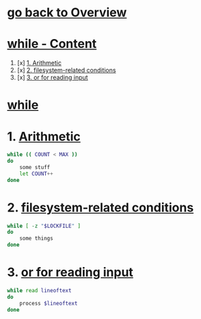 # [go back to Overview](https://github.com/c4arl0s)

# [while - Content](https://github.com/c4arl0s/while#go-back-to-overview)

1. [x] [1. Arithmetic](https://github.com/c4arl0s/while#1-Arithmetic)
2. [x] [2. filesystem-related conditions](https://github.com/c4arl0s/while#2-filesystem-related-conditions)
3. [x] [3. or for reading input](https://github.com/c4arl0s/while#3-or-for-reading-input)

# [while](https://github.com/c4arl0s/while#while---content)

# 1. [Arithmetic](https://github.com/c4arl0s/while#while---content)

```bash
while (( COUNT < MAX ))
do
    some stuff
    let COUNT++
done
```

# 2. [filesystem-related conditions](https://github.com/c4arl0s/while#while---content)

```bash
while [ -z "$LOCKFILE" ]
do
    some things
done
```

# 3. [or for reading input](https://github.com/c4arl0s/while#while---content)

```bash
while read lineoftext
do
    process $lineoftext
done
```
